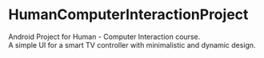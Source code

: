 # HumanComputerInteractionProject
Android Project for Human - Computer Interaction course.<br/>
A simple UI for a smart TV controller with minimalistic and dynamic design.
